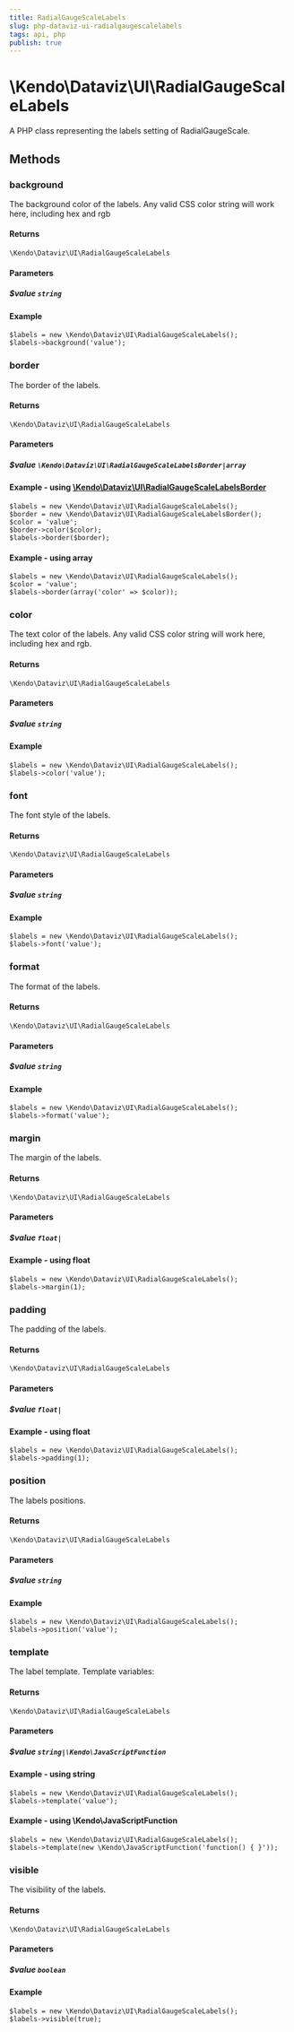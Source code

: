```yaml
---
title: RadialGaugeScaleLabels
slug: php-dataviz-ui-radialgaugescalelabels
tags: api, php
publish: true
---
```


# \Kendo\Dataviz\UI\RadialGaugeScaleLabels

A PHP class representing the labels setting of RadialGaugeScale.


## Methods

### background
The background color of the labels.
Any valid CSS color string will work here, including hex and rgb

#### Returns
`\Kendo\Dataviz\UI\RadialGaugeScaleLabels`

#### Parameters

##### $value `string`



#### Example 
    $labels = new \Kendo\Dataviz\UI\RadialGaugeScaleLabels();
    $labels->background('value');

### border

The border of the labels.

#### Returns
`\Kendo\Dataviz\UI\RadialGaugeScaleLabels`

#### Parameters

##### $value `\Kendo\Dataviz\UI\RadialGaugeScaleLabelsBorder|array`


#### Example - using [\Kendo\Dataviz\UI\RadialGaugeScaleLabelsBorder](/api/wrappers/php/Kendo/Dataviz/UI/RadialGaugeScaleLabelsBorder)

    $labels = new \Kendo\Dataviz\UI\RadialGaugeScaleLabels();
    $border = new \Kendo\Dataviz\UI\RadialGaugeScaleLabelsBorder();
    $color = 'value';
    $border->color($color);
    $labels->border($border);

#### Example - using array

    $labels = new \Kendo\Dataviz\UI\RadialGaugeScaleLabels();
    $color = 'value';
    $labels->border(array('color' => $color));

### color
The text color of the labels.
Any valid CSS color string will work here, including hex and rgb.

#### Returns
`\Kendo\Dataviz\UI\RadialGaugeScaleLabels`

#### Parameters

##### $value `string`



#### Example 
    $labels = new \Kendo\Dataviz\UI\RadialGaugeScaleLabels();
    $labels->color('value');

### font
The font style of the labels.

#### Returns
`\Kendo\Dataviz\UI\RadialGaugeScaleLabels`

#### Parameters

##### $value `string`



#### Example 
    $labels = new \Kendo\Dataviz\UI\RadialGaugeScaleLabels();
    $labels->font('value');

### format
The format of the labels.

#### Returns
`\Kendo\Dataviz\UI\RadialGaugeScaleLabels`

#### Parameters

##### $value `string`



#### Example 
    $labels = new \Kendo\Dataviz\UI\RadialGaugeScaleLabels();
    $labels->format('value');

### margin
The margin of the labels.

#### Returns
`\Kendo\Dataviz\UI\RadialGaugeScaleLabels`

#### Parameters

##### $value `float|`



#### Example  - using float
    $labels = new \Kendo\Dataviz\UI\RadialGaugeScaleLabels();
    $labels->margin(1);

### padding
The padding of the labels.

#### Returns
`\Kendo\Dataviz\UI\RadialGaugeScaleLabels`

#### Parameters

##### $value `float|`



#### Example  - using float
    $labels = new \Kendo\Dataviz\UI\RadialGaugeScaleLabels();
    $labels->padding(1);

### position
The labels positions.

#### Returns
`\Kendo\Dataviz\UI\RadialGaugeScaleLabels`

#### Parameters

##### $value `string`



#### Example 
    $labels = new \Kendo\Dataviz\UI\RadialGaugeScaleLabels();
    $labels->position('value');

### template
The label template.
Template variables:

#### Returns
`\Kendo\Dataviz\UI\RadialGaugeScaleLabels`

#### Parameters

##### $value `string|\Kendo\JavaScriptFunction`



#### Example  - using string
    $labels = new \Kendo\Dataviz\UI\RadialGaugeScaleLabels();
    $labels->template('value');

#### Example  - using \Kendo\JavaScriptFunction
    $labels = new \Kendo\Dataviz\UI\RadialGaugeScaleLabels();
    $labels->template(new \Kendo\JavaScriptFunction('function() { }'));

### visible
The visibility of the labels.

#### Returns
`\Kendo\Dataviz\UI\RadialGaugeScaleLabels`

#### Parameters

##### $value `boolean`



#### Example 
    $labels = new \Kendo\Dataviz\UI\RadialGaugeScaleLabels();
    $labels->visible(true);

